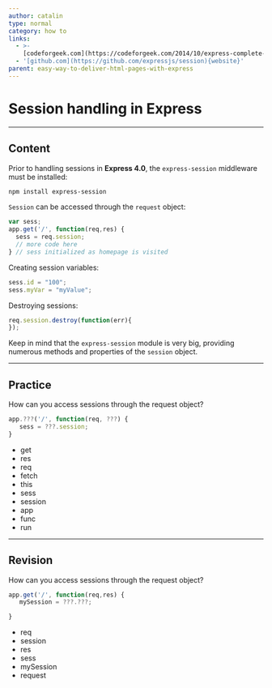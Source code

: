 ```yaml
---
author: catalin
type: normal
category: how to
links:
  - >-
    [codeforgeek.com](https://codeforgeek.com/2014/10/express-complete-tutorial-part-4/){website}
  - '[github.com](https://github.com/expressjs/session){website}'
parent: easy-way-to-deliver-html-pages-with-express
---
```


# Session handling in **Express**


---

## Content

Prior to handling sessions in **Express 4.0**, the `express-session` middleware must be installed:

```bash
npm install express-session
```

`Session` can be accessed through the `request` object:

```javascript
var sess;
app.get('/', function(req,res) {
  sess = req.session;
  // more code here
} // sess initialized as homepage is visited
```

Creating session variables:

```javascript
sess.id = "100";
sess.myVar = "myValue";
```

Destroying sessions:

```javascript
req.session.destroy(function(err){
});

```

Keep in mind that the `express-session` module is very big, providing numerous methods and properties of the `session` object.


---

## Practice

How can you access sessions through the request object?

```javascript
app.???('/', function(req, ???) {
   sess = ???.session;
}
```

* get
* res
* req
* fetch
* this
* sess
* session
* app
* func
* run


---

## Revision

How can you access sessions through the request object?

```javascript
app.get('/', function(req,res) {
   mySession = ???.???;

}
```

* req
* session
* res
* sess
* mySession
* request
